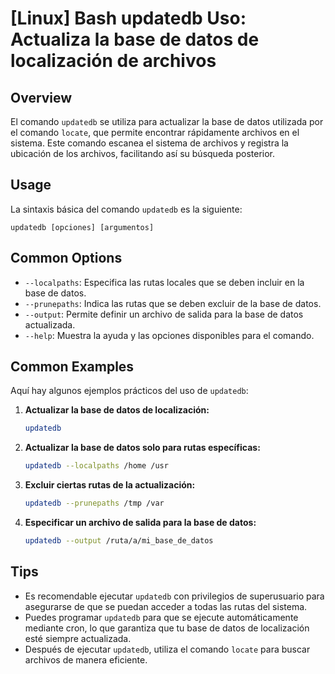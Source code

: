 # [Linux] Bash updatedb Uso: Actualiza la base de datos de localización de archivos

## Overview
El comando `updatedb` se utiliza para actualizar la base de datos utilizada por el comando `locate`, que permite encontrar rápidamente archivos en el sistema. Este comando escanea el sistema de archivos y registra la ubicación de los archivos, facilitando así su búsqueda posterior.

## Usage
La sintaxis básica del comando `updatedb` es la siguiente:

```
updatedb [opciones] [argumentos]
```

## Common Options
- `--localpaths`: Especifica las rutas locales que se deben incluir en la base de datos.
- `--prunepaths`: Indica las rutas que se deben excluir de la base de datos.
- `--output`: Permite definir un archivo de salida para la base de datos actualizada.
- `--help`: Muestra la ayuda y las opciones disponibles para el comando.

## Common Examples
Aquí hay algunos ejemplos prácticos del uso de `updatedb`:

1. **Actualizar la base de datos de localización:**
   ```bash
   updatedb
   ```

2. **Actualizar la base de datos solo para rutas específicas:**
   ```bash
   updatedb --localpaths /home /usr
   ```

3. **Excluir ciertas rutas de la actualización:**
   ```bash
   updatedb --prunepaths /tmp /var
   ```

4. **Especificar un archivo de salida para la base de datos:**
   ```bash
   updatedb --output /ruta/a/mi_base_de_datos
   ```

## Tips
- Es recomendable ejecutar `updatedb` con privilegios de superusuario para asegurarse de que se puedan acceder a todas las rutas del sistema.
- Puedes programar `updatedb` para que se ejecute automáticamente mediante cron, lo que garantiza que tu base de datos de localización esté siempre actualizada.
- Después de ejecutar `updatedb`, utiliza el comando `locate` para buscar archivos de manera eficiente.